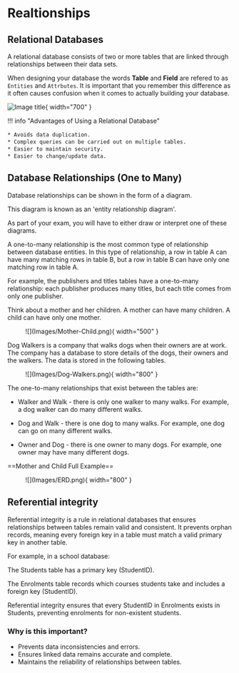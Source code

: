 # Realtionships

## Relational Databases

A relational database consists of two or more tables that are linked through relationships between their data sets.

When designing your database the words __Table__ and __Field__ are refered to as `Entities` and `Attrbutes`. It is important that you remember this difference as it often causes confusion when it comes to actually building your database.

![Image title](Images/DB-Entity.png){ width="700" }

!!! info "Advantages of Using a Relational Database"

    * Avoids data duplication.
    * Complex queries can be carried out on multiple tables.
    * Easier to maintain security.
    * Easier to change/update data.

## Database Relationships (One to Many)

Database relationships can be shown in the form of a diagram. 

This diagram is known as an 'entity relationship diagram'. 

As part of your exam, you will have to either draw or interpret one of these diagrams. 

A one-to-many relationship is the most common type of relationship between database entities. In this type of relationship, a row in table A can have many matching rows in table B, but a row in table B can have only one matching row in table A. 

For example, the publishers and titles tables have a one-to-many relationship: each publisher produces many titles, but each title comes from only one publisher.

Think about a mother and her children. A mother can have many children. A child can have only one mother. 

<figure markdown="span">
  ![](Images/Mother-Child.png){ width="500" }
</figure>

Dog Walkers is a company that walks dogs when their owners are at work. The company has a database to store details of the dogs, their owners and the walkers. The data is stored in the following tables.

<figure markdown="span">
  ![](Images/Dog-Walkers.png){ width="800" }
</figure>

The one-to-many relationships that exist between the tables are:

* Walker and Walk - there is only one walker to many walks. For example, a dog walker can do many different walks.

* Dog and Walk - there is one dog to many walks. For example, one dog can go on many different walks.

* Owner and Dog - there is one owner to many dogs. For example, one owner may have many different dogs.

==Mother and Child Full Example==

<figure markdown="span">
  ![](Images/ERD.png){ width="800" }
</figure>

## Referential integrity

Referential integrity is a rule in relational databases that ensures relationships between tables remain valid and consistent. It prevents orphan records, meaning every foreign key in a table must match a valid primary key in another table.

For example, in a school database:

The Students table has a primary key (StudentID).

The Enrolments table records which courses students take and includes a foreign key (StudentID).

Referential integrity ensures that every StudentID in Enrolments exists in Students, preventing enrolments for non-existent students.

### Why is this important?

* Prevents data inconsistencies and errors.
* Ensures linked data remains accurate and complete.
* Maintains the reliability of relationships between tables.